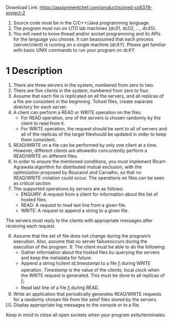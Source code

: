 Download Link: https://assignmentchef.com/product/solved-cs6378-project-2
<br>
<ol>

 <li>Source code must be in the C/C++/Java programming language.</li>

 <li>The program must run on UTD lab machines (dc01, dc02, …, dc45).</li>

 <li>You will need to know thread and/or socket programming and its APIs for the language you choose. It can beassumed that each process (server/client) is running on a single machine (dcXY). Please get familiar with basic UNIX commands to run your program on <em>dcXY</em>.</li>

</ol>

<h1>1          Description</h1>

<ol>

 <li>There are three servers in the system, numbered from zero to two.</li>

 <li>There are five clients in the system, numbered from zero to four.</li>

 <li>Assume that each file is replicated on all the servers, and all replicas of a file are consistent in the beginning. Tohost files, create separate directory for each server.</li>

 <li>A client can perform a READ or WRITE operation on the files.

  <ul>

   <li>For READ operation, one of the servers is chosen randomly by the client to read from it.</li>

   <li>For WRITE operation, the request should be sent to all of servers and all of the replicas of the target fileshould be updated in order to keep them consistent.</li>

  </ul></li>

 <li>READ/WRITE on a file can be performed by only one client at a time. However, different clients are allowedto concurrently perform a READ/WRITE on different files.</li>

 <li>In order to ensure the mentioned conditions, you must implement Ricart-Agrawala algorithm for distributed mutual exclusion, with the optimization proposed by Roucairol and Carvalho, so that no READ/WRITE violation could occur. The operations on files can be seen as <em>critical section </em></li>

 <li>The supported operations by servers are as follows:

  <ul>

   <li>ENQUIRY: A request from a client for information about the list of hosted files.</li>

   <li>READ: A request to read last line from a given file.</li>

   <li>WRITE: A request to append a string to a given file.</li>

  </ul></li>

</ol>

The servers must reply to the clients with appropriate messages after receiving each request.

<ol start="8">

 <li>Assume that the set of file does not change during the program’s execution. Also, assume that no server failureoccurs during the execution of the program. 9. The client must be able to do the following:

  <ul>

   <li>Gather information about the hosted files bu querying the servers and keep the metadata for future.</li>

   <li>Append a string h<em>client id,timestamp</em>i to a file <em>f<sub>i </sub></em>during WRITE operation. <em>Timestamp </em>is the value of the clients, local clock when the WRITE request is generated. This must be done to all replicas of <em>f<sub>i</sub></em>.</li>

   <li>Read last line of a file <em>f<sub>i </sub></em>during READ.</li>

  </ul></li>

 <li>Write an application that periodically generates READ/WRITE requests for a randomly chosen file from the setof files stored by the servers.</li>

 <li>Display appropriate log messages to the console or to a file.</li>

</ol>

Keep in mind to close all open sockets when your program exits/terminates.